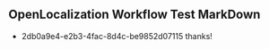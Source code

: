 ## OpenLocalization Workflow Test MarkDown
* 2db0a9e4-e2b3-4fac-8d4c-be9852d07115 thanks!

<!--HONumber=Sep16_HO1-->


